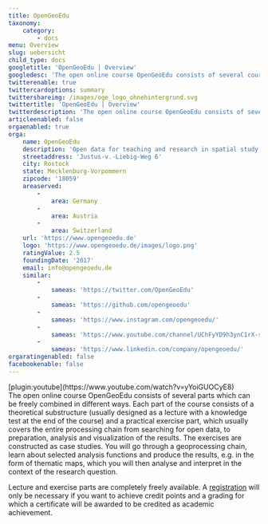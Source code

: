 ```yaml
---
title: OpenGeoEdu
taxonomy:
    category:
        - docs
menu: Overview
slug: uebersicht
child_type: docs
googletitle: 'OpenGeoEdu | Overview'
googledesc: 'The open online course OpenGeoEdu consists of several course parts which can be freely combined'
twitterenable: true
twittercardoptions: summary
twittershareimg: /images/oge_logo_ohnehintergrund.svg
twittertitle: 'OpenGeoEdu | Overview'
twitterdescription: 'The open online course OpenGeoEdu consists of several course parts which can be freely combined'
articleenabled: false
orgaenabled: true
orga:
    name: OpenGeoEdu
    description: 'Open data for teaching and research in spatial study programmes'
    streetaddress: 'Justus-v.-Liebig-Weg 6'
    city: Rostock
    state: Mecklenburg-Vorpommern
    zipcode: '18059'
    areaserved:
        -
            area: Germany
        -
            area: Austria
        -
            area: Switzerland
    url: 'https://www.opengeoedu.de'
    logo: 'https://www.opengeoedu.de/images/logo.png'
    ratingValue: 2.5
    foundingDate: '2017'
    email: info@opengeoedu.de
    similar:
        -
            sameas: 'https://twitter.com/OpenGeoEdu'
        -
            sameas: 'https://github.com/opengeoedu'
        -
            sameas: 'https://www.instagram.com/opengeoedu/'
        -
            sameas: 'https://www.youtube.com/channel/UChFyYD9h3ynC1rX-s3tyNdw'
        -
            sameas: 'https://www.linkedin.com/company/opengeoedu/'
orgaratingenabled: false
facebookenable: false
---
```


<div class="row my-5">
    <div class="col-md-6">
        [plugin:youtube](https://www.youtube.com/watch?v=yYoiGUOCyE8)
    </div>
    <div class="col-md-6 mt-3 text-justify">
The open online course OpenGeoEdu consists of several parts which can be freely combined in different ways. Each part of the course consists of a theoretical substructure (usually designed as a lecture with a knowledge test at the end of the course) and a practical exercise part, which usually covers the entire processing chain from searching for open data, to preparation, analysis and visualization of the results. The exercises are constructed as case studies. You will go through a geoprocessing chain, learn about selected analysis functions and produce the results, e.g. in the form of thematic maps, which you will then analyse and interpret in the context of the research question.
    </div>
</div>

Lecture and exercise parts are completely freely available. A <a href="https://ilias.opengeoedu.de/ilias/goto_opengeoedu_usr_registration.html" target="_blank">registration</a> will only be necessary if you want to achieve credit points and a grading for which a certificate will be awarded to be credited as academic achievement.

<!-- force english subtitles/ closed captions with appending "&cc_lang_pref=en&cc_load_policy=1" for translated (en) subtitles -->